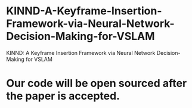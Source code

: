 # KINND-A-Keyframe-Insertion-Framework-via-Neural-Network-Decision-Making-for-VSLAM
KINND: A Keyframe Insertion Framework via Neural Network Decision-Making for VSLAM

# Our code will be open sourced after the paper is accepted.
